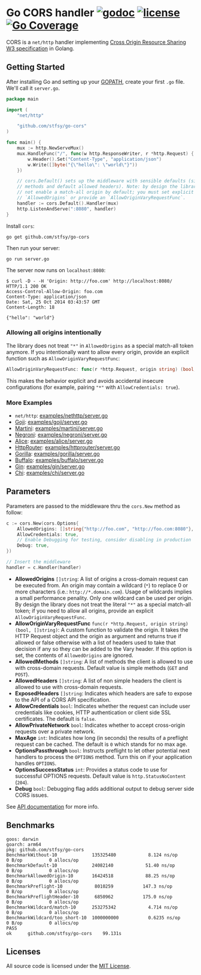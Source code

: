 # Go CORS handler [![godoc](http://img.shields.io/badge/godoc-reference-blue.svg?style=flat)](https://godoc.org/github.com/stfsy/go-cors) [![license](http://img.shields.io/badge/license-MIT-red.svg?style=flat)](https://raw.githubusercontent.com/stfsy/go-cors/master/LICENSE) [![Go Coverage](https://github.com/stfsy/go-cors/wiki/coverage.svg)](https://raw.githack.com/wiki/stfsy/go-cors/coverage.html)

CORS is a `net/http` handler implementing [Cross Origin Resource Sharing W3 specification](http://www.w3.org/TR/cors/) in Golang.

## Getting Started

After installing Go and setting up your [GOPATH](http://golang.org/doc/code.html#GOPATH), create your first `.go` file. We'll call it `server.go`.

```go
package main

import (
    "net/http"

    "github.com/stfsy/go-cors"
)

func main() {
    mux := http.NewServeMux()
    mux.HandleFunc("/", func(w http.ResponseWriter, r *http.Request) {
        w.Header().Set("Content-Type", "application/json")
        w.Write([]byte("{\"hello\": \"world\"}"))
    })

    // cors.Default() sets up the middleware with sensible defaults (simple
    // methods and default allowed headers). Note: by design the library does
    // not enable a match-all origin by default; you must set explicit
    // `AllowedOrigins` or provide an `AllowOriginVaryRequestFunc`.
    handler := cors.Default().Handler(mux)
    http.ListenAndServe(":8080", handler)
}
```

Install `cors`:

    go get github.com/stfsy/go-cors

Then run your server:

    go run server.go

The server now runs on `localhost:8080`:

    $ curl -D - -H 'Origin: http://foo.com' http://localhost:8080/
    HTTP/1.1 200 OK
    Access-Control-Allow-Origin: foo.com
    Content-Type: application/json
    Date: Sat, 25 Oct 2014 03:43:57 GMT
    Content-Length: 18

    {"hello": "world"}

### Allowing all origins intentionally

The library does not treat `"*"` in `AllowedOrigins` as a special match-all token anymore. If you intentionally want to allow every origin, provide an explicit function such as `AllowOriginVaryRequestFunc`:

```go
AllowOriginVaryRequestFunc: func(r *http.Request, origin string) (bool, []string) { return true, nil },
```

This makes the behavior explicit and avoids accidental insecure configurations (for example, pairing `"*"` with `AllowCredentials: true`).

### More Examples

* `net/http`: [examples/nethttp/server.go](https://github.com/stfsy/go-cors/blob/master/examples/nethttp/server.go)
* [Goji](https://goji.io): [examples/goji/server.go](https://github.com/stfsy/go-cors/blob/master/examples/goji/server.go)
* [Martini](http://martini.codegangsta.io): [examples/martini/server.go](https://github.com/stfsy/go-cors/blob/master/examples/martini/server.go)
* [Negroni](https://github.com/codegangsta/negroni): [examples/negroni/server.go](https://github.com/stfsy/go-cors/blob/master/examples/negroni/server.go)
* [Alice](https://github.com/justinas/alice): [examples/alice/server.go](https://github.com/stfsy/go-cors/blob/master/examples/alice/server.go)
* [HttpRouter](https://github.com/julienschmidt/httprouter): [examples/httprouter/server.go](https://github.com/stfsy/go-cors/blob/master/examples/httprouter/server.go)
* [Gorilla](http://www.gorillatoolkit.org/pkg/mux): [examples/gorilla/server.go](https://github.com/stfsy/go-cors/blob/master/examples/gorilla/server.go)
* [Buffalo](https://gobuffalo.io): [examples/buffalo/server.go](https://github.com/stfsy/go-cors/blob/master/examples/buffalo/server.go)
* [Gin](https://gin-gonic.github.io/gin): [examples/gin/server.go](https://github.com/stfsy/go-cors/blob/master/examples/gin/server.go)
* [Chi](https://github.com/go-chi/chi): [examples/chi/server.go](https://github.com/stfsy/go-cors/blob/master/examples/chi/server.go)

## Parameters

Parameters are passed to the middleware thru the `cors.New` method as follow:

```go
c := cors.New(cors.Options{
    AllowedOrigins: []string{"http://foo.com", "http://foo.com:8080"},
    AllowCredentials: true,
    // Enable Debugging for testing, consider disabling in production
    Debug: true,
})

// Insert the middleware
handler = c.Handler(handler)
```

* **AllowedOrigins** `[]string`: A list of origins a cross-domain request can be executed from. An origin may contain a wildcard (`*`) to replace 0 or more characters (i.e.: `http://*.domain.com`). Usage of wildcards implies a small performance penality. Only one wildcard can be used per origin. By design the library does not treat the literal `"*"` as a special match-all token; if you need to allow all origins, provide an explicit `AllowOriginVaryRequestFunc`.
* **AllowOriginVaryRequestFunc** `func(r *http.Request, origin string) (bool, []string)`: A custom function to validate the origin. It takes the HTTP Request object and the origin as argument and returns true if allowed or false otherwise with a list of headers used to take that decision if any so they can be added to the Vary header. If this option is set, the contents of `AllowedOrigins` are ignored.
* **AllowedMethods** `[]string`: A list of methods the client is allowed to use with cross-domain requests. Default value is simple methods (`GET` and `POST`).
* **AllowedHeaders** `[]string`: A list of non simple headers the client is allowed to use with cross-domain requests.
* **ExposedHeaders** `[]string`: Indicates which headers are safe to expose to the API of a CORS API specification.
* **AllowCredentials** `bool`: Indicates whether the request can include user credentials like cookies, HTTP authentication or client side SSL certificates. The default is `false`.
* **AllowPrivateNetwork** `bool`: Indicates whether to accept cross-origin requests over a private network.
* **MaxAge** `int`: Indicates how long (in seconds) the results of a preflight request can be cached. The default is `0` which stands for no max age.
* **OptionsPassthrough** `bool`: Instructs preflight to let other potential next handlers to process the `OPTIONS` method. Turn this on if your application handles `OPTIONS`.
* **OptionsSuccessStatus** `int`: Provides a status code to use for successful OPTIONS requests. Default value is `http.StatusNoContent` (`204`).
* **Debug** `bool`: Debugging flag adds additional output to debug server side CORS issues.

See [API documentation](http://godoc.org/github.com/stfsy/go-cors) for more info.

## Benchmarks

```
goos: darwin
goarch: arm64
pkg: github.com/stfsy/go-cors
BenchmarkWithout-10            	135325480	         8.124 ns/op	       0 B/op	       0 allocs/op
BenchmarkDefault-10            	24082140	        51.40 ns/op	       0 B/op	       0 allocs/op
BenchmarkAllowedOrigin-10      	16424518	        88.25 ns/op	       0 B/op	       0 allocs/op
BenchmarkPreflight-10          	 8010259	       147.3 ns/op	       0 B/op	       0 allocs/op
BenchmarkPreflightHeader-10    	 6850962	       175.0 ns/op	       0 B/op	       0 allocs/op
BenchmarkWildcard/match-10     	253275342	         4.714 ns/op	       0 B/op	       0 allocs/op
BenchmarkWildcard/too_short-10 	1000000000	         0.6235 ns/op	       0 B/op	       0 allocs/op
PASS
ok  	github.com/stfsy/go-cors	99.131s
```

## Licenses

All source code is licensed under the [MIT License](https://raw.github.com/stfsy/go-cors/master/LICENSE).
